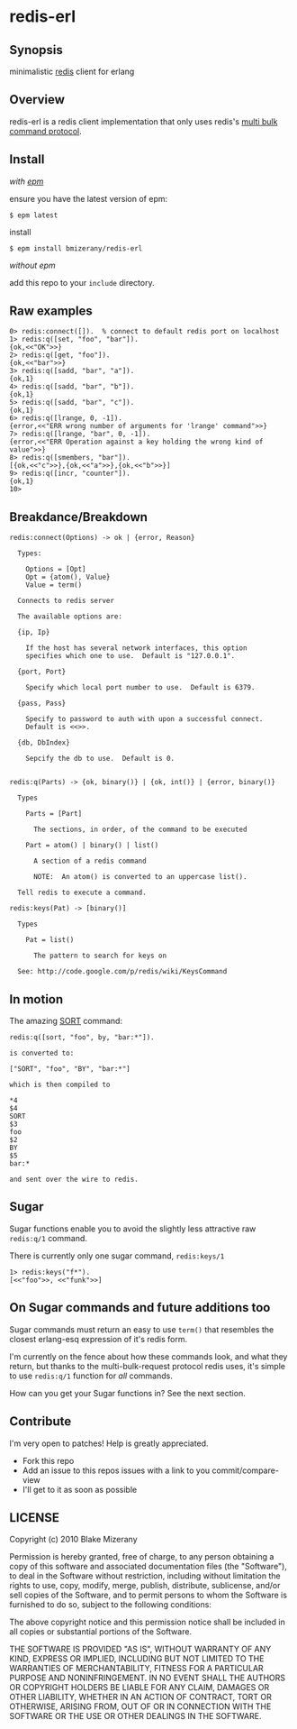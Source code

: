 # redis-erl

## Synopsis

  minimalistic [redis](http://code.google.com/p/redis/) client for erlang

## Overview

  redis-erl is a redis client implementation that only
  uses redis's [multi bulk command protocol](http://code.google.com/p/redis/wiki/ProtocolSpecification).

## Install

*with [epm](http://github.com/JacobVorreuter/epm)*

  ensure you have the latest version of epm:

    $ epm latest

  install

    $ epm install bmizerany/redis-erl

*without epm*

  add this repo to your `include` directory.

## Raw examples

    0> redis:connect([]).  % connect to default redis port on localhost
    1> redis:q([set, "foo", "bar"]).
    {ok,<<"OK">>}
    2> redis:q([get, "foo"]).
    {ok,<<"bar">>}
    3> redis:q([sadd, "bar", "a"]).
    {ok,1}
    4> redis:q([sadd, "bar", "b"]).
    {ok,1}
    5> redis:q([sadd, "bar", "c"]).
    {ok,1}
    6> redis:q([lrange, 0, -1]).
    {error,<<"ERR wrong number of arguments for 'lrange' command">>}
    7> redis:q([lrange, "bar", 0, -1]).
    {error,<<"ERR Operation against a key holding the wrong kind of value">>}
    8> redis:q([smembers, "bar"]).
    [{ok,<<"c">>},{ok,<<"a">>},{ok,<<"b">>}]
    9> redis:q([incr, "counter"]).
    {ok,1}
    10>

## Breakdance/Breakdown

    redis:connect(Options) -> ok | {error, Reason}

      Types:

        Options = [Opt]
        Opt = {atom(), Value}
        Value = term()

      Connects to redis server

      The available options are:

      {ip, Ip}

        If the host has several network interfaces, this option
        specifies which one to use.  Default is "127.0.0.1".

      {port, Port}

        Specify which local port number to use.  Default is 6379.

      {pass, Pass}

        Specify to password to auth with upon a successful connect.
        Default is <<>>.

      {db, DbIndex}

        Sepcify the db to use.  Default is 0.


    redis:q(Parts) -> {ok, binary()} | {ok, int()} | {error, binary()}

      Types

        Parts = [Part]

          The sections, in order, of the command to be executed

        Part = atom() | binary() | list()

          A section of a redis command

          NOTE:  An atom() is converted to an uppercase list().

      Tell redis to execute a command.

    redis:keys(Pat) -> [binary()]

      Types

        Pat = list()

          The pattern to search for keys on

      See: http://code.google.com/p/redis/wiki/KeysCommand

## In motion

The amazing [SORT](http://code.google.com/p/redis/wiki/SortCommand) command:

    redis:q([sort, "foo", by, "bar:*"]).

    is converted to:

    ["SORT", "foo", "BY", "bar:*"]

    which is then compiled to

    *4
    $4
    SORT
    $3
    foo
    $2
    BY
    $5
    bar:*

    and sent over the wire to redis.

## Sugar

Sugar functions enable you to avoid the slightly less attractive
raw `redis:q/1` command.

There is currently only one sugar command, `redis:keys/1`

    1> redis:keys("f*").
    [<<"foo">>, <<"funk">>]

## On Sugar commands and future additions too

Sugar commands must return an easy to use `term()` that resembles
the closest erlang-esq expression of it's redis form.

I'm currently on the fence about how these commands look,
and what they return, but thanks to the multi-bulk-request
protocol redis uses, it's simple to use `redis:q/1` function
for *all* commands.

How can you get your Sugar functions in?  See the next section.

## Contribute

I'm very open to patches!  Help is greatly appreciated.

- Fork this repo
- Add an issue to this repos issues with a link to you commit/compare-view
- I'll get to it as soon as possible

## LICENSE
Copyright (c) 2010 Blake Mizerany

Permission is hereby granted, free of charge, to any person
obtaining a copy of this software and associated documentation
files (the "Software"), to deal in the Software without
restriction, including without limitation the rights to use,
copy, modify, merge, publish, distribute, sublicense, and/or sell
copies of the Software, and to permit persons to whom the
Software is furnished to do so, subject to the following
conditions:

The above copyright notice and this permission notice shall be
included in all copies or substantial portions of the Software.

THE SOFTWARE IS PROVIDED "AS IS", WITHOUT WARRANTY OF ANY KIND,
EXPRESS OR IMPLIED, INCLUDING BUT NOT LIMITED TO THE WARRANTIES
OF MERCHANTABILITY, FITNESS FOR A PARTICULAR PURPOSE AND
NONINFRINGEMENT. IN NO EVENT SHALL THE AUTHORS OR COPYRIGHT
HOLDERS BE LIABLE FOR ANY CLAIM, DAMAGES OR OTHER LIABILITY,
WHETHER IN AN ACTION OF CONTRACT, TORT OR OTHERWISE, ARISING
FROM, OUT OF OR IN CONNECTION WITH THE SOFTWARE OR THE USE OR
OTHER DEALINGS IN THE SOFTWARE.
